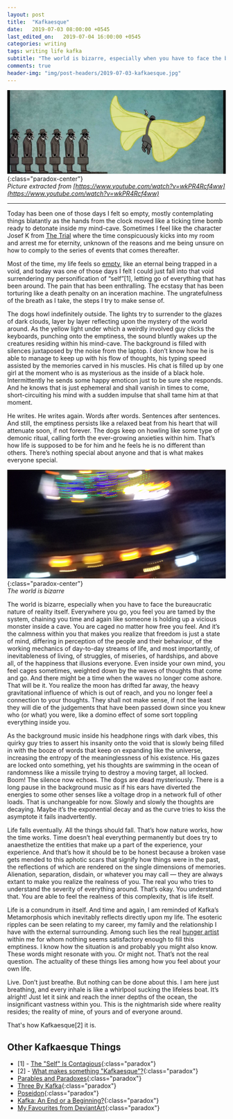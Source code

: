 ```yaml
---
layout: post
title:  "Kafkaesque"
date:   2019-07-03 08:00:00 +0545
last_edited_on:   2019-07-04 16:00:00 +0545
categories: writing
tags: writing life kafka
subtitle: "The world is bizarre, especially when you have to face the bureaucratic nature of reality itself. Everywhere you go, you feel you are tamed by the system, chaining you time and again like someone is holding up a vicious monster inside a cave. You are caged no matter how free you feel."
comments: true
header-img: "img/post-headers/2019-07-03-kafkaesque.jpg"
---
```


![Nowhere-Somewhere](/img/post-headers/2019-07-03-kafkaesque.jpg){:class="paradox-center"}  
*Picture extracted from [https://www.youtube.com/watch?v=wkPR4Rcf4ww](https://www.youtube.com/watch?v=wkPR4Rcf4ww)*

<hr/>

Today has been one of those days I felt so empty, mostly contemplating things blatantly as the hands from the clock moved like a ticking time bomb ready to detonate inside my mind-cave.
Sometimes I feel like the character Josef K from [The Trial](https://www.goodreads.com/book/show/17690.The_Trial) where the time conspicuously kicks into my room and arrest me for eternity, unknown of the reasons and me being unsure on how to comply to the series of events that comes thereafter.

Most of the time, my life feels so [empty](https://medium.com/@nishparadox/emptiness-bb48dfecf5c), like an eternal being trapped in a void, and today was one of those days I felt I could just fall into that void surrendering my personification of “self”[1], letting go of everything that has been around. The pain that has been enthralling. The ecstasy that has been torturing like a death penalty on an inceration machine. The ungratefulness of the breath as I take, the steps I try to make sense of.

The dogs howl indefinitely outside. The lights try to surrender to the glazes of dark clouds, layer by layer reflecting upon the mystery of the world around. As the yellow light under which a weirdly involved guy clicks the keyboards, punching onto the emptiness, the sound bluntly wakes up the creatures residing within his mind-cave. The background is filled with silences juxtaposed by the noise from the laptop. I don’t know how he is able to manage to keep up with his flow of thoughts, his typing speed assisted by the memories carved in his muscles. His chat is filled up by one girl at the moment who is as mysterious as the inside of a black hole. Intermittently he sends some happy emoticon just to be sure she responds. And he knows that is just ephemeral and shall vanish in times to come, short-circuiting his mind with a sudden impulse that shall tame him at that moment.

He writes. He writes again. Words after words. Sentences after sentences. And still, the emptiness persists like a relaxed beat from his heart that will attenuate soon, if not forever. The dogs keep on howling like some type of demonic ritual, calling forth the ever-growing anxieties within him. That’s how life is supposed to be for him and he feels he is no different than others. There’s nothing special about anyone and that is what makes everyone special.


![Bizarre World](/img/post-images/2019-07-03-kafkaesque/fuzzy-world.jpg){:class="paradox-center"}  
*The world is bizarre*  


The world is bizarre, especially when you have to face the bureaucratic nature of reality itself. Everywhere you go, you feel you are tamed by the system, chaining you time and again like someone is holding up a vicious monster inside a cave. You are caged no matter how free you feel. And it’s the calmness within you that makes you realize that freedom is just a state of mind, differing in perception of the people and their behaviour, of the working mechanics of day-to-day streams of life,  and most importantly, of inevitableness of living, of struggles, of miseries, of hardships, and above all, of the happiness that illusions everyone. Even inside your own mind, you feel cages sometimes, weighted down by the waves of thoughts that come and go. And there might be a time when the waves no longer come ashore. That will be it. You realize the moon has drifted far away, the heavy gravitational influence of which is out of reach, and you no longer feel a connection to your thoughts. They shall not make sense, if not the least they will die of the judgements that have been passed down since you knew who (or what) you were, like a domino effect of some sort toppling everything inside you.

As the background music inside his headphone rings with dark vibes, this quirky guy tries to assert his insanity onto the void that is slowly being filled in with the booze of words that keep on expanding like the universe, increasing the entropy of the meaninglessness of his existence. His gazes are locked onto something, yet his thoughts are swimming in the ocean of randomness like a missile trying to destroy a moving target, all locked. Boom! The silence now echoes. The dogs are dead mysteriously. There is a long pause in the background music as if his ears have diverted the energies to some other senses like a voltage drop in a network full of other loads. That is unchangeable for now. Slowly and slowly the thoughts are decaying. Maybe it’s the exponential decay and as the curve tries to kiss the asymptote it fails inadvertently.

Life falls eventually. All the things should fall. That’s how nature works, how the time works. Time doesn’t heal everything permanently but does try to anaesthetize the entities that make up a part of the experience, your experience. And that’s how it should be to be honest because a broken vase gets mended to this aphotic scars that signify how things were in the past, the reflections of which are rendered on the single dimensions of memories. Alienation, separation, disdain, or whatever you may call — they are always extant to make you realize the realness of you. The real you who tries to understand the severity of everything around. That’s okay. You understand that. You are able to feel the realness of this complexity, that is life itself.

Life is a conundrum in itself. And time and again, I am reminded of Kafka’s Metamorphosis which inevitably reflects directly upon my life. The esoteric ripples can be seen relating to my career, my family and the relationship I have with the external surrounding. Among such lies the real [hunger artist](https://zork.net/~patty/pattyland/kafka/hungerartist.htm) within me for whom nothing seems satisfactory enough to fill this emptiness. I know how the situation is and probably you might also know. These words might resonate with you. Or might not. That’s not the real question. The actuality of these things lies among how you feel about your own life.  

Live. Don’t just breathe. But nothing can be done about this. I am here just breathing, and every inhale is like a whirlpool sucking the lifeless boat. It’s alright! Just let it sink and reach the inner depths of the ocean, the insignificant vastness within you.
This is the nightmarish side where reality resides; the reality of mine, of yours and of everyone around.  

That's how Kafkaesque[2] it is.


## Other Kafkaesque Things
- [1] - [The "Self" Is Contagious](https://www.youtube.com/watch?v=KzbxVnZmfZw){:class="paradox"}
- [2] - [What makes something "Kafkaesque"?](https://www.youtube.com/watch?v=wkPR4Rcf4ww){:class="paradox"}
- [Parables and Paradoxes](https://zork.net/~patty/pattyland/kafka/parables/parables.htm){:class="paradox"}
- [Three By Kafka](https://www.theparisreview.org/blog/2016/09/14/three-by-kafka/){:class="paradox"}
- [Poseidon](https://zork.net/~patty/pattyland/kafka/parables/poseidon.htm){:class="paradox"}
- [Kafka: An End or a Beginning?](https://lareviewofbooks.org/article/kafka-end-beginning/){:class="paradox"}
- [My Favourites from DeviantArt](https://www.deviantart.com/nishparadox/favourites/){:class="paradox"}
